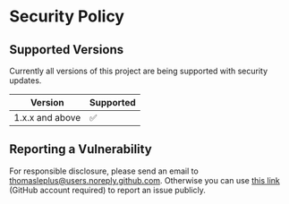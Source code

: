 # Security Policy

## Supported Versions

Currently all versions of this project are
being supported with security updates.

| Version         | Supported          |
| --------------- | ------------------ |
| 1.x.x and above | :white_check_mark: |

## Reporting a Vulnerability

For responsible disclosure, please send an email to thomasleplus@users.noreply.github.com. Otherwise you can use [this link](https://github.com/thomasleplus/gpsio/issues/new?assignees=thomasleplus&labels=security&template=security_vulnerability.md&title=%5BVULN%5D) (GitHub account required) to report an issue publicly.
